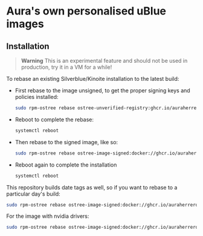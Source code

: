 # Aura's own personalised uBlue images

## Installation

> **Warning**
> This is an experimental feature and should not be used in production, try it in a VM for a while!

To rebase an existing Silverblue/Kinoite installation to the latest build:

- First rebase to the image unsigned, to get the proper signing keys and policies installed:

  ```sh
  sudo rpm-ostree rebase ostree-unverified-registry:ghcr.io/auraherreroruiz/auraos:latest
  ```

- Reboot to complete the rebase:

  ```sh
  systemctl reboot
  ```

- Then rebase to the signed image, like so:

  ```sh
  sudo rpm-ostree rebase ostree-image-signed:docker://ghcr.io/auraherreroruiz/auraos:latest
  ```

- Reboot again to complete the installation

  ```sh
  systemctl reboot
  ```

This repository builds date tags as well, so if you want to rebase to a particular day's build:

```sh
sudo rpm-ostree rebase ostree-image-signed:docker://ghcr.io/auraherreroruiz/auraos:20230403
```
For the image with nvidia drivers:

```sh
sudo rpm-ostree rebase ostree-image-signed:docker://ghcr.io/auraherreroruiz/auraos:20230403
```
